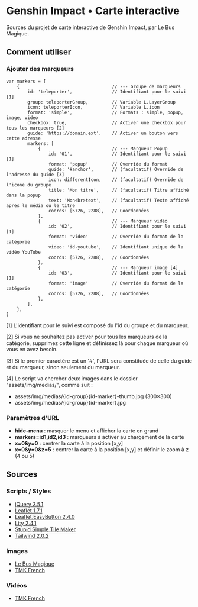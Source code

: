 # Genshin Impact &bull; Carte interactive

Sources du projet de carte interactive de Genshin Impact, par Le Bus Magique.

## Comment utiliser

### Ajouter des marqueurs

```
var markers = [
    {                                   // --- Groupe de marqueurs
        id: 'teleporter',               // Identifiant pour le suivi [1]
        group: teleporterGroup,         // Variable L.LayerGroup
        icon: teleporterIcon,           // Variable L.icon
        format: 'simple',               // Formats : simple, popup, image, video
        checkbox: true,                 // Activer une checkbox pour tous les marqueurs [2]
        guide: 'https://domain.ext',    // Activer un bouton vers cette adresse
        markers: [
            {                           // --- Marqueur PopUp
                id: '01',               // Identifiant pour le suivi [1]
                format: 'popup'         // Override du format
                guide: '#anchor',       // (facultatif) Override de l'adresse du guide [3]
                icon: differentIcon,    // (facultatif) Override de l'icone du groupe
                title: 'Mon titre',     // (facultatif) Titre affiché dans la popup
                text: 'Mon<br>text',    // (facultatif) Texte affiché après le média ou le titre
                coords: [5726, 2288],   // Coordonnées
            },
            {                           // --- Marqueur vidéo
                id: '02',               // Identifiant pour le suivi [1]
                format: 'video'         // Override du format de la catégorie
                video: 'id-youtube',    // Identifiant unique de la vidéo YouTube
                coords: [5726, 2288],   // Coordonnées
            },
            {                           // --- Marqueur image [4]
                id: '03',               // Identifiant pour le suivi [1]
                format: 'image'         // Override du format de la catégorie
                coords: [5726, 2288],   // Coordonnées
            },
        ],
    },
]
```

[1] L'identifiant pour le suivi est composé du l'id du groupe et du marqueur.

[2] Si vous ne souhaitez pas activer pour tous les marqueurs de la catégorie, supprimez cette ligne et définissez là pour chaque marqueur où vous en avez besoin.

[3] Si le premier caractère est un '#', l'URL sera constituée de celle du guide et du marqueur, sinon seulement du marqueur.

[4] Le script va chercher deux images dans le dossier "assets/img/medias/", comme suit : 
* assets/img/medias/{id-group}{id-marker}-thumb.jpg (300&times;300)
* assets/img/medias/{id-group}{id-marker}.jpg

### Paramètres d'URL

* **hide-menu** : masquer le menu et afficher la carte en grand
* **markers=id1,id2,id3** : marqueurs à activer au chargement de la carte
* **x=0&y=0** : centrer la carte à la position [x,y]
* **x=0&y=0&z=5** : centrer la carte à la position [x,y] et définir le zoom à z (4 ou 5)

## Sources

### Scripts / Styles

* [jQuery 3.5.1](https://jquery.com/)
* [Leaflet 1.7.1](https://leafletjs.com/)
* [Leaflet.EasyButton 2.4.0](https://github.com/CliffCloud/Leaflet.EasyButton)
* [Lity 2.4.1](https://sorgalla.com/lity/)
* [Stupid Simple Tile Maker](https://github.com/stuporglue/sstiles)
* [Tailwind 2.0.2](https://tailwindcss.com/)

### Images

* [Le Bus Magique](https://gaming.lebusmagique.fr)
* [TMK French](https://genshin.tmkfrench.fr/)

### Vidéos

* [TMK French](https://www.youtube.com/channel/UCbg8iC6Tw7de2URdwp3pyZQ)
